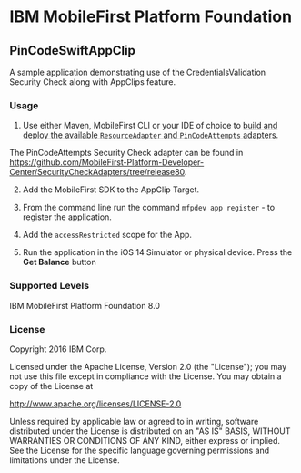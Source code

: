 # IBM MobileFirst Platform Foundation

## PinCodeSwiftAppClip

A sample application demonstrating use of the CredentialsValidation Security Check along with AppClips feature.

### Usage

1. Use either Maven, MobileFirst CLI or your IDE of choice to [build and deploy the available `ResourceAdapter` and `PinCodeAttempts` adapters](https://mobilefirstplatform.ibmcloud.com/tutorials/en/foundation/8.0/adapters/creating-adapters/).

The PinCodeAttempts Security Check adapter can be found in https://github.com/MobileFirst-Platform-Developer-Center/SecurityCheckAdapters/tree/release80.

2. Add the MobileFirst SDK to the AppClip Target.

3. From the command line run the command `mfpdev app register` - to register the application.

4. Add the `accessRestricted` scope for the App.

5. Run the application in the iOS 14 Simulator or physical device. Press the **Get Balance** button

### Supported Levels

IBM MobileFirst Platform Foundation 8.0

### License

Copyright 2016 IBM Corp.

Licensed under the Apache License, Version 2.0 (the "License");
you may not use this file except in compliance with the License.
You may obtain a copy of the License at

http://www.apache.org/licenses/LICENSE-2.0

Unless required by applicable law or agreed to in writing, software
distributed under the License is distributed on an "AS IS" BASIS,
WITHOUT WARRANTIES OR CONDITIONS OF ANY KIND, either express or implied.
See the License for the specific language governing permissions and
limitations under the License.
